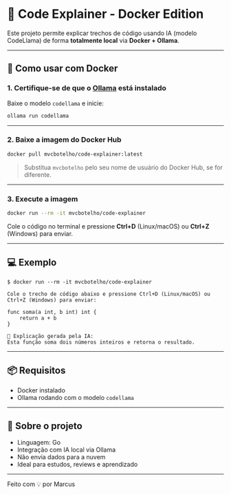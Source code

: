 # 🐳 Code Explainer - Docker Edition

Este projeto permite explicar trechos de código usando IA (modelo CodeLlama) de forma **totalmente local** via **Docker + Ollama**.

---

## 🚀 Como usar com Docker

### 1. Certifique-se de que o [Ollama](https://ollama.com) está instalado

Baixe o modelo `codellama` e inicie:

```bash
ollama run codellama
```

---

### 2. Baixe a imagem do Docker Hub

```bash
docker pull mvcbotelho/code-explainer:latest
```

> Substitua `mvcbotelho` pelo seu nome de usuário do Docker Hub, se for diferente.

---

### 3. Execute a imagem

```bash
docker run --rm -it mvcbotelho/code-explainer
```

Cole o código no terminal e pressione **Ctrl+D** (Linux/macOS) ou **Ctrl+Z** (Windows) para enviar.

---

## 💻 Exemplo

```text
$ docker run --rm -it mvcbotelho/code-explainer

Cole o trecho de código abaixo e pressione Ctrl+D (Linux/macOS) ou Ctrl+Z (Windows) para enviar:

func soma(a int, b int) int {
    return a + b
}

📘 Explicação gerada pela IA:
Esta função soma dois números inteiros e retorna o resultado.
```

---

## 📦 Requisitos

- Docker instalado
- Ollama rodando com o modelo `codellama`

---

## 🧠 Sobre o projeto

- Linguagem: Go
- Integração com IA local via Ollama
- Não envia dados para a nuvem
- Ideal para estudos, reviews e aprendizado

---

Feito com 💡 por Marcus
